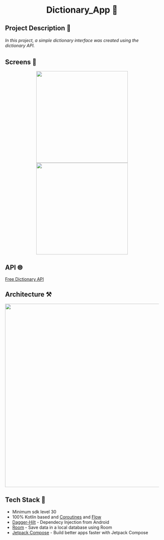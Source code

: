 <h1 align="center">Dictionary_App 📖</h1>

<h2>
  Project Description 🔖
</h2>

<h6>
  In this project, a simple dictionary interface was created using the dictionary API.
</h6>


<h2> Screens 📱</h2>

<div align="center">
  <img src="https://github.com/KyneticHaze/Dictionary_App/assets/120178827/cab7c052-d12a-457a-9ea6-c77c99557d60" width="300">
  <img src="https://github.com/KyneticHaze/Dictionary_App/assets/120178827/3cbd3310-3098-40c1-8709-9cedc0eb00e0" width="300">
</div>


<h2>API 🌐</h2>

[Free Dictionary API](https://dictionaryapi.dev/)


<h2>Architecture ⚒️</h2>

<img src="https://camo.githubusercontent.com/deaeaf9b2355fae87508cca9d9396200f4094ffd5bc17b018d8c828ac16ca586/68747470733a2f2f63646e2e6861636b65726e6f6f6e2e636f6d2f696d616765732f677a6234777050717530593376546d6b756278585879786f544b66322d3336623374776c2e6a706567" width="600">

<h2> Tech Stack 💎</h2>

- Minimum sdk level 30
- 100% Kotlin based and [Coroutines](https://developer.android.com/kotlin/coroutines?hl=tr) and [Flow](https://developer.android.com/kotlin/flow?hl=tr)
- [Dagger-Hilt](https://developer.android.com/training/dependency-injection/hilt-android?hl=tr) - Dependecy Injection from Android
- [Room](https://developer.android.com/training/data-storage/room#groovy) - Save data in a local database using Room
- [Jetpack Compose](https://developer.android.com/jetpack/compose) - Build better apps faster with Jetpack Compose
